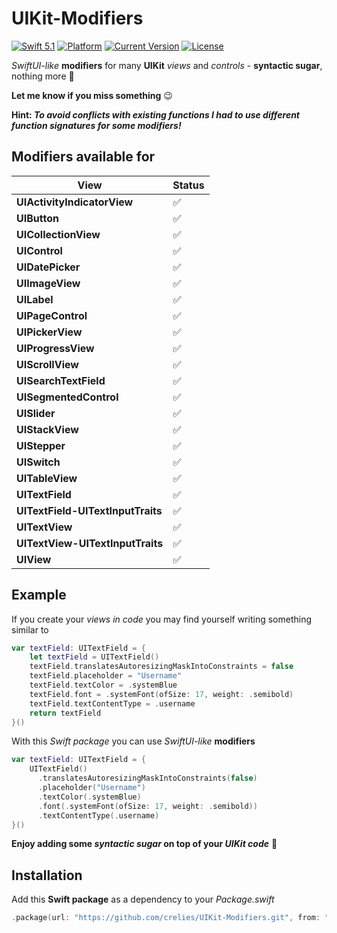 # UIKit-Modifiers

[![Swift 5.1](https://img.shields.io/badge/swift5.1-compatible-green.svg?longCache=true&style=flat-square)](https://developer.apple.com/swift)
[![Platform](https://img.shields.io/badge/platform-iOS%20%7C%20macOS%20%7C%20tvOS-lightgrey.svg?longCache=true&style=flat-square)](https://www.apple.com)
[![Current Version](https://img.shields.io/github/v/tag/crelies/UIKit-Modifiers?longCache=true&style=flat-square)](https://github.com/crelies/UIKit-Modifiers)
[![License](https://img.shields.io/badge/license-MIT-lightgrey.svg?longCache=true&style=flat-square)](https://en.wikipedia.org/wiki/MIT_License)

*SwiftUI-like* **modifiers** for many **UIKit** *views* and *controls* - **syntactic sugar**, nothing more 🎁

**Let me know if you miss something** 😉

**Hint: *To avoid conflicts with existing functions I had to use different function signatures for some modifiers!***

## Modifiers available for

| **View**                          | **Status** |
| --------------------------------- | ---------- |
| **UIActivityIndicatorView**       | ✅          |
| **UIButton**                      | ✅          |
| **UICollectionView**              | ✅          |
| **UIControl**                     | ✅          |
| **UIDatePicker**                  | ✅          |
| **UIImageView**                   | ✅          |
| **UILabel**                       | ✅          |
| **UIPageControl**                 | ✅          |
| **UIPickerView**                  | ✅          |
| **UIProgressView**                | ✅          |
| **UIScrollView**                  | ✅          |
| **UISearchTextField**             | ✅          |
| **UISegmentedControl**            | ✅          |
| **UISlider**                      | ✅          |
| **UIStackView**                   | ✅          |
| **UIStepper**                     | ✅          |
| **UISwitch**                      | ✅          |
| **UITableView**                   | ✅          |
| **UITextField**                   | ✅          |
| **UITextField-UITextInputTraits** | ✅          |
| **UITextView**                    | ✅          |
| **UITextView-UITextInputTraits**  | ✅          |
| **UIView**                        | ✅          |

## Example

If you create your *views in code* you may find yourself writing something similar to

```swift
var textField: UITextField = {
    let textField = UITextField()
    textField.translatesAutoresizingMaskIntoConstraints = false
    textField.placeholder = "Username"
    textField.textColor = .systemBlue
    textField.font = .systemFont(ofSize: 17, weight: .semibold)
    textField.textContentType = .username
    return textField
}()
```

With this *Swift package* you can use *SwiftUI-like* **modifiers**

```swift
var textField: UITextField = {
    UITextField()
      .translatesAutoresizingMaskIntoConstraints(false)
      .placeholder("Username")
      .textColor(.systemBlue)
      .font(.systemFont(ofSize: 17, weight: .semibold))
      .textContentType(.username)
}()
```

**Enjoy adding some *syntactic sugar* on top of your *UIKit code*** 🚀

## Installation

Add this **Swift package** as a dependency to your *Package.swift*

```swift
.package(url: "https://github.com/crelies/UIKit-Modifiers.git", from: "0.1.0")
```
